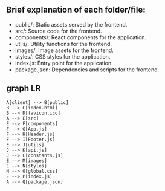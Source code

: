 ## Brief explanation of each folder/file:
* public/: Static assets served by the frontend.
* src/: Source code for the frontend.
* components/: React components for the application.
* utils/: Utility functions for the frontend.
* images/: Image assets for the frontend.
* styles/: CSS styles for the application.
* index.js: Entry point for the application.
* package.json: Dependencies and scripts for the frontend.


## graph LR
    A[client] --> B[public]
    B --> C[index.html]
    B --> D[favicon.ico]
    A --> E[src]
    E --> F[components]
    F --> G[App.js]
    F --> H[Header.js]
    F --> I[Footer.js]
    E --> J[utils]
    J --> K[api.js]
    J --> L[constants.js]
    E --> M[images]
    E --> N[styles]
    N --> O[global.css]
    E --> P[index.js]
    A --> Q[package.json]